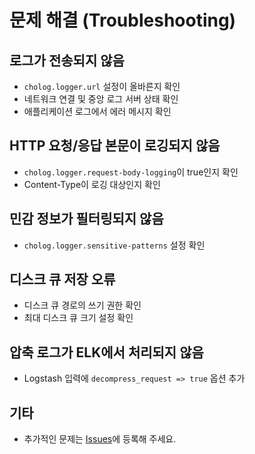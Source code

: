 # 문제 해결 (Troubleshooting)

## 로그가 전송되지 않음
- `cholog.logger.url` 설정이 올바른지 확인
- 네트워크 연결 및 중앙 로그 서버 상태 확인
- 애플리케이션 로그에서 에러 메시지 확인

## HTTP 요청/응답 본문이 로깅되지 않음
- `cholog.logger.request-body-logging`이 true인지 확인
- Content-Type이 로깅 대상인지 확인

## 민감 정보가 필터링되지 않음
- `cholog.logger.sensitive-patterns` 설정 확인

## 디스크 큐 저장 오류
- 디스크 큐 경로의 쓰기 권한 확인
- 최대 디스크 큐 크기 설정 확인

## 압축 로그가 ELK에서 처리되지 않음
- Logstash 입력에 `decompress_request => true` 옵션 추가

## 기타
- 추가적인 문제는 [Issues](https://github.com/MurHyun2/cholog-logger/issues)에 등록해 주세요. 